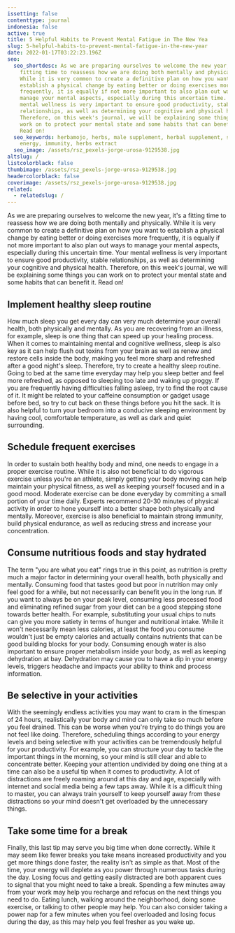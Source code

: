 ```yaml
---
issetting: false
contenttype: journal
indonesia: false
active: true
title: 5 Helpful Habits to Prevent Mental Fatigue in The New Yea
slug: 5-helpful-habits-to-prevent-mental-fatigue-in-the-new-year
date: 2022-01-17T03:22:23.196Z
seo:
  seo_shortdesc: As we are preparing ourselves to welcome the new year, it's a
    fitting time to reassess how we are doing both mentally and physically.
    While it is very common to create a definitive plan on how you want to
    establish a physical change by eating better or doing exercises more
    frequently, it is equally if not more important to also plan out ways to
    manage your mental aspects, especially during this uncertain time. Your
    mental wellness is very important to ensure good productivity, stable
    relationships, as well as determining your cognitive and physical health.
    Therefore, on this week's journal, we will be explaining some things you can
    work on to protect your mental state and some habits that can benefit it.
    Read on!
  seo_keywords: herbamojo, herbs, male supplement, herbal supplement, stamina,
    energy, immunity, herbs extract
  seo_image: /assets/rsz_pexels-jorge-urosa-9129538.jpg
altslug: /
listcolorblack: false
thumbimage: /assets/rsz_pexels-jorge-urosa-9129538.jpg
headercolorblack: false
coverimage: /assets/rsz_pexels-jorge-urosa-9129538.jpg
related:
  - relatedslug: /
---
```

As we are preparing ourselves to welcome the new year, it's a fitting time to reassess how we are doing both mentally and physically. While it is very common to create a definitive plan on how you want to establish a physical change by eating better or doing exercises more frequently, it is equally if not more important to also plan out ways to manage your mental aspects, especially during this uncertain time. Your mental wellness is very important to ensure good productivity, stable relationships, as well as determining your cognitive and physical health. Therefore, on this week's journal, we will be explaining some things you can work on to protect your mental state and some habits that can benefit it. Read on!

## Implement healthy sleep routine

How much sleep you get every day can very much determine your overall health, both physically and mentally. As you are recovering from an illness, for example, sleep is one thing that can speed up your healing process. When it comes to maintaining mental and cognitive wellness, sleep is also key as it can help flush out toxins from your brain as well as renew and restore cells inside the body, making you feel more sharp and refreshed after a good night's sleep.
Therefore, try to create a healthy sleep routine. Going to bed at the same time everyday may help you sleep better and feel more refreshed, as opposed to sleeping too late and waking up groggy. If you are frequently having difficulties falling asleep, try to find the root cause of it. It might be related to your caffeine consumption or gadget usage before bed, so try to cut back on these things before you hit the sack. It is also helpful to turn your bedroom into a conducive sleeping environment by having cool, comfortable temperature, as well as dark and quiet surrounding.

## Schedule frequent exercises

In order to sustain both healthy body and mind, one needs to engage in a proper exercise routine. While it is also not beneficial to do vigorous exercise unless you're an athlete, simply getting your body moving can help maintain your physical fitness, as well as keeping yourself focused and in a good mood. 
Moderate exercise can be done everyday by commiting a small portion of your time daily. Experts recommend 20-30 minutes of physical activity in order to hone yourself into a better shape both physically and mentally. Moreover, exercise is also beneficial to maintain strong immunity, build physical endurance, as well as reducing stress and increase your concentration.

## Consume nutritious foods and stay hydrated

The term "you are what you eat" rings true in this point, as nutrition is pretty much a major factor in determining your overall health, both physically and mentally. Consuming food that tastes good but poor in nutrition may only feel good for a while, but not necessarily can benefit you in the long run.
If you want to always be on your peak level, consuming less processed food and eliminating refined sugar from your diet can be a good stepping stone towards better health. For example, substituting your usual chips to nuts can give you more satiety in terms of hunger and nutritional intake. While it won't necessarily mean less calories, at least the food you consume wouldn't just be empty calories and actually contains nutrients that can be good building blocks for your body.
Consuming enough water is also important to ensure proper metabolism inside your body, as well as keeping dehydration at bay. Dehydration may cause you to have a dip in your energy levels, triggers headache and impacts your ability to think and process information.

## Be selective in your activities

With the seemingly endless activities you may want to cram in the timespan of 24 hours, realistically your body and mind can only take so much before you feel drained. This can be worse when you're trying to do things you are not feel like doing. Therefore, scheduling things according to your energy levels and being selective with your activities can be tremendously helpful for your productivity. For example, you can structure your day to tackle the important things in the morning, so your mind is still clear and able to concentrate better.
Keeping your attention undivided by doing one thing at a time can also be a useful tip when it comes to productivity. A lot of distractions are freely roaming around at this day and age, especially with internet and social media being a few taps away. While it is a difficult thing to master, you can always train yourself to keep yourself away from these distractions so your mind doesn't get overloaded by the unnecessary things.

## Take some time for a break

Finally, this last tip may serve you big time when done correctly. While it may seem like fewer breaks you take means increased productivity and you get more things done faster, the reality isn't as simple as that. Most of the time, your energy will deplete as you power through numerous tasks during the day. Losing focus and getting easily distracted are both apparent cues to signal that you might need to take a break. 
Spending a few minutes away from your work may help you recharge and refocus on the next things you need to do. Eating lunch, walking around the neighborhood, doing some exercise, or talking to other people may help. You can also consider taking a power nap for a few minutes when you feel overloaded and losing focus during the day, as this may help you feel fresher as you wake up.